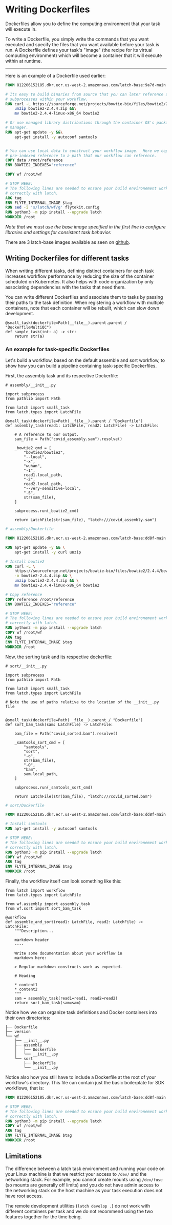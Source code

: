 # Writing Dockerfiles

Dockerfiles allow you to define the computing environment that your task will
execute in.

To write a Dockerfile, you simply write the commands that you want executed and
specify the files that you want available before your task is run. A Dockerfile
defines your task's "image" (the recipe for its virtual computing environment)
which will become a container that it will execute within at runtime.

---

Here is an example of a Dockerfile used earlier:

```Dockerfile
FROM 812206152185.dkr.ecr.us-west-2.amazonaws.com/latch-base:9a7d-main

# Its easy to build binaries from source that you can later reference as
# subprocesses within your workflow.
RUN curl -L https://sourceforge.net/projects/bowtie-bio/files/bowtie2/2.4.4/bowtie2-2.4.4-linux-x86_64.zip/download -o bowtie2-2.4.4.zip &&\
    unzip bowtie2-2.4.4.zip &&\
    mv bowtie2-2.4.4-linux-x86_64 bowtie2

# Or use managed library distributions through the container OS's package
# manager.
RUN apt-get update -y &&\
    apt-get install -y autoconf samtools


# You can use local data to construct your workflow image.  Here we copy a
# pre-indexed reference to a path that our workflow can reference.
COPY data /root/reference
ENV BOWTIE2_INDEXES="reference"

COPY wf /root/wf

# STOP HERE:
# The following lines are needed to ensure your build environement works
# correctly with latch.
ARG tag
ENV FLYTE_INTERNAL_IMAGE $tag
RUN sed -i 's/latch/wf/g' flytekit.config
RUN python3 -m pip install --upgrade latch
WORKDIR /root
```

_Note that we must use the base image specified in the first line to configure
libraries and settings for consistent task behavior._

There are 3 latch-base images available as seen on [github](https://github.com/latchbio/latch-base).

## Writing Dockerfiles for different tasks

When writing different tasks, defining distinct containers for each task
increases workflow performance by reducing the size of the container scheduled
on Kubernetes. It also helps with code organization by only associating
dependencies with the tasks that need them.

You can write different Dockerfiles and associate them to tasks by passing
their paths to the task definition. When registering a workflow with multiple
containers, note that each container will be rebuilt, which can slow down
development.

```
@small_task(dockerfile=Path(__file__).parent.parent / "DockerfileMultiQC")
def sample_task(int: a) -> str:
    return str(a)
```

### An example for task-specific Dockerfiles

Let's build a workflow, based on the default assemble and sort workflow, to
show how you can build a pipeline containing task-specific Dockerfiles.

First, the assembly task and its respective Dockerfile:

```
# assembly/__init__.py

import subprocess
from pathlib import Path

from latch import small_task
from latch.types import LatchFile

@small_task(dockerfile=Path(__file__).parent / "Dockerfile")
def assembly_task(read1: LatchFile, read2: LatchFile) -> LatchFile:

    # A reference to our output.
    sam_file = Path("covid_assembly.sam").resolve()

    _bowtie2_cmd = [
        "bowtie2/bowtie2",
        "--local",
        "-x",
        "wuhan",
        "-1",
        read1.local_path,
        "-2",
        read2.local_path,
        "--very-sensitive-local",
        "-S",
        str(sam_file),
    ]

    subprocess.run(_bowtie2_cmd)

    return LatchFile(str(sam_file), "latch:///covid_assembly.sam")
```

```Dockerfile
# assembly/Dockerfile

FROM 812206152185.dkr.ecr.us-west-2.amazonaws.com/latch-base:dd8f-main

RUN apt-get update -y && \
    apt-get install -y curl unzip

# Install bowtie2
RUN curl -L \
    https://sourceforge.net/projects/bowtie-bio/files/bowtie2/2.4.4/bowtie2-2.4.4-linux-x86_64.zip/download \
    -o bowtie2-2.4.4.zip && \
    unzip bowtie2-2.4.4.zip && \
    mv bowtie2-2.4.4-linux-x86_64 bowtie2

# Copy reference
COPY reference /root/reference
ENV BOWTIE2_INDEXES="reference"

# STOP HERE:
# The following lines are needed to ensure your build environement works
# correctly with latch.
RUN python3 -m pip install --upgrade latch
COPY wf /root/wf
ARG tag
ENV FLYTE_INTERNAL_IMAGE $tag
WORKDIR /root
```

Now, the sorting task and its respective dockerfile:

```
# sort/__init__.py

import subprocess
from pathlib import Path

from latch import small_task
from latch.types import LatchFile

# Note the use of paths relative to the location of the __init__.py file


@small_task(dockerfile=Path(__file__).parent / "Dockerfile")
def sort_bam_task(sam: LatchFile) -> LatchFile:

    bam_file = Path("covid_sorted.bam").resolve()

    _samtools_sort_cmd = [
        "samtools",
        "sort",
        "-o",
        str(bam_file),
        "-O",
        "bam",
        sam.local_path,
    ]

    subprocess.run(_samtools_sort_cmd)

    return LatchFile(str(bam_file), "latch:///covid_sorted.bam")
```

```Dockerfile
# sort/Dockerfile

FROM 812206152185.dkr.ecr.us-west-2.amazonaws.com/latch-base:dd8f-main

# Install samtools
RUN apt-get install -y autoconf samtools

# STOP HERE:
# The following lines are needed to ensure your build environement works
# correctly with latch.
RUN python3 -m pip install --upgrade latch
COPY wf /root/wf
ARG tag
ENV FLYTE_INTERNAL_IMAGE $tag
WORKDIR /root
```

Finally, the workflow itself can look something like this:

```
from latch import workflow
from latch.types import LatchFile

from wf.assembly import assembly_task
from wf.sort import sort_bam_task

@workflow
def assemble_and_sort(read1: LatchFile, read2: LatchFile) -> LatchFile:
    """Description...

    markdown header
    ----

    Write some documentation about your workflow in
    markdown here:

    > Regular markdown constructs work as expected.

    # Heading

    * content1
    * content2
    """
    sam = assembly_task(read1=read1, read2=read2)
    return sort_bam_task(sam=sam)
```

Notice how we can organize task definitions and Docker containers into their
own directories:

```
├── Dockerfile
├── version
└── wf
    ├── __init__.py
    ├── assembly
    │   ├── Dockerfile
    │   └── __init__.py
    └── sort
        ├── Dockerfile
        └── __init__.py
```

Notice also how you still have to include a Dockerfile at the root of your workflow's directory.
This file can contain just the basic boilerplate for SDK workflows, that is:

```Dockerfile
FROM 812206152185.dkr.ecr.us-west-2.amazonaws.com/latch-base:dd8f-main

# STOP HERE:
# The following lines are needed to ensure your build environement works
# correctly with latch.
RUN python3 -m pip install --upgrade latch
COPY wf /root/wf
ARG tag
ENV FLYTE_INTERNAL_IMAGE $tag
WORKDIR /root
```

## Limitations

The difference between a latch task environment and running your code on your
Linux machine is that we restrict your access to `/dev/` and the networking
stack. For example, you cannot create mounts using `/dev/fuse` (so mounts are
generally off limits) and you do not have admin access to the networking stack
on the host machine as your task execution does not have root access.

The remote development utilities (`latch develop .`) do not work with
different containers per task and we do not recommend using the two features
together for the time being.
